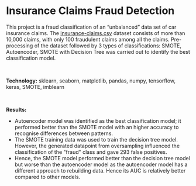 # Insurance Claims Fraud Detection
This project is a fraud classification of an “unbalanced” data set of car insurance claims. The [insurance-claims.csv](https://github.com/ngyiling/Insurance-claims-fraud-detection/blob/main/Insurance_claims.csv) dataset consists of more than 10,000 claims, with only 100 fraudulent claims among all the claims. Pre-processing of the dataset followed by 3 types of classifications: SMOTE, Autoencoder, SMOTE with Decision Tree was carried out to identify the best classification model. 

<br />

**Technology:** sklearn, seaborn, matplotlib, pandas, numpy, tensorflow, keras, SMOTE, imblearn

<br />

**Results:** 
- Autoencoder model was identified as the best classification model; it performed better than the SMOTE model with an higher accuracy to recognise differences between patterns.
- The SMOTE training data was used to train the decision tree model. However, the generated datapoint from oversampling influenced the classification of the "fraud" class and gave 293 false positives.
- Hence, the SMOTE model performed better than the decision tree model but worse than the autoencoder model as the autoencoder model has a different approach to rebuilding data. Hence its AUC is relatively better compared to other models.


